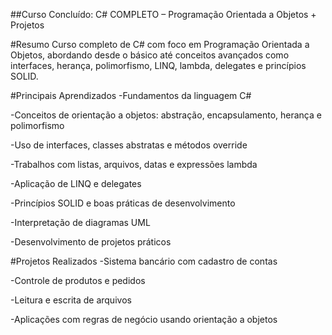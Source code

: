 ##Curso Concluído: C# COMPLETO – Programação Orientada a Objetos + Projetos

#Resumo
Curso completo de C# com foco em Programação Orientada a Objetos, abordando desde o básico até conceitos avançados como interfaces, herança, polimorfismo, LINQ, lambda, delegates e princípios SOLID.

#Principais Aprendizados
-Fundamentos da linguagem C#

-Conceitos de orientação a objetos: abstração, encapsulamento, herança e polimorfismo

-Uso de interfaces, classes abstratas e métodos override

-Trabalhos com listas, arquivos, datas e expressões lambda

-Aplicação de LINQ e delegates

-Princípios SOLID e boas práticas de desenvolvimento

-Interpretação de diagramas UML

-Desenvolvimento de projetos práticos

#Projetos Realizados
-Sistema bancário com cadastro de contas

-Controle de produtos e pedidos

-Leitura e escrita de arquivos

-Aplicações com regras de negócio usando orientação a objetos
